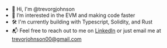 - 👋 Hi, I'm @trevorgjohnson
- 👀 I’m interested in the EVM and making code faster
- 🛠 I'm currently building with Typescript, Solidity, and Rust
- 📬 Feel free to reach out to me on [LinkedIn](https://www.linkedin.com/in/trevorgjohnson/) or just email me at trevorjohnson00@gmail.com
